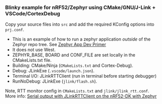 ### Blinky example for nRF52/Zephyr using CMake/GNU/J-Link + VSCode/CortexDebug

Copy your source files into `src` and add the required KConfig options into `prj.conf`.

- This is an example of how to run a zephyr application *outside* of the Zephyr repo tree. See [Zephyr App Dev Primer](https://docs.zephyrproject.org/1.13.0/application/application.html)
- It does not use West.
- ZEPHYR_BASE, BOARD and CONF_FILE are set locally in the CMakeLists.txt file.
- Building: CMake/Ninja (`CMakeLists.txt` and Cortex-Debug).
- Debug: JLinkExe (`.vscode/launch.json`).
- Terminal I/O: JLinkRTTClient (run in terminal before starting debugger)
- RunNoDebug: JLinkExe (`jlink/flash.sh`).

Note, RTT monitor config in `CMakeLists.txt` and `jlink/jlink_rtt.conf`. More info: [Serial output with JLinkRTTClient on the nRF52-DK with Zephyr](https://bitshiftjo.cluster026.hosting.ovh.net/2020/10/03/serial-output-with-jlinkrttclient-on-the-nrf52-dk-with-zephyr/)

